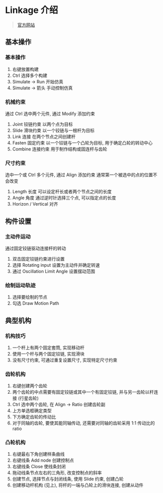 # Linkage 介绍
> [官方网站](http://www.linkagesimulator.com/)

## 基本操作
### 基本操作
1. 右键放置构建
1. Ctrl 选择多个构建
1. Simulate -> Run 开始仿真
1. Simulate -> 箭头 手动控制仿真

### 机械约束
通过 Ctrl 选中两个元件, 通过 Modify 添加约束
1. Joint 铰链约束
以两个点为目标
1. Slide 滑块约束
以一个铰链与一根杆为目标
1. Link 连接
在两个节点之间创建杆
1. Fasten 固定约束
以一个铰链与一个凸轮为目标, 用于确定凸轮的转动中心
1. Combine 连接约束
用于制作结构或固连杆与齿轮

### 尺寸约束
选中一个或 Ctrl 多个元件, 通过 Align 添加约束 
通常第一个被选中的点的位置不会改变
1. Length 长度
可以设定杆长或者两个节点之间的长度
1. Angle 角度
通过逆时针选择三个点, 可以指定点的长度
1. Horizon / Vertical 对齐

## 构件设置
### 主动件运动
通过固定铰链驱动连接杆的转动
1. 双击固定铰链约束进行设置
1. 选择 Rotating input 设置为主动件并确定转速
1. 通过 Oscillation Limit Angle 设置摆动范围

### 绘制运动轨迹
1. 选择要绘制的节点
1. 勾选 Draw Motion Path

## 典型机构
### 机构技巧
1. 一个杆上有两个固定套筒, 实现移动杆
1. 使用一个杆与两个固定铰链, 实现滑块
1. 没有尺寸约束, 可通过重复设置尺寸, 实现特定尺寸约束

### 齿轮机构
1. 右键创建两个齿轮
1. 两个齿轮的中点需要有固定铰链或其中一个有固定铰链, 并与另一齿轮以杆连接 (行星齿轮)
1. Ctrl 选中两个齿轮, 在 Align -> Ratio 创建齿轮副
1. 上方单选框确定类型
1. 下方确定齿轮的传动比
1. 对于同轴的齿轮, 要使其能同轴传动, 还需要对同轴的齿轮采用 1:1 传动比的 ratio

### 凸轮机构
1. 右键最右下角创建样条曲线
1. 右键线条 Add node 创建控制点
1. 右键线条 Close 使线条封闭
1. 拖动线条节点左右的三角形, 改变控制点的斜率
1. 创建节点, 选择节点与封闭线条, 使用 Slide 约束, 创建凸轮
1. 创建移动杆机构 (见上), 将杆的一端与凸轮上的滑块连接, 创建从动件

